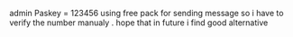 admin Paskey = 123456
using free pack for sending message so i have to verify the number manualy . hope that in future i find good alternative
